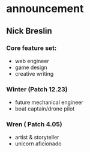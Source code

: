 # announcement

## Nick Breslin

### Core feature set:
* web engineer
* game design
* creative writing


### Winter (Patch 12.23)

* future mechanical engineer
* boat captain/drone pilot

### Wren ( Patch 4.05)

* artist & storyteller
* unicorn aficionado
